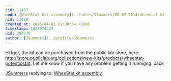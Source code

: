 ```yaml
---
cid: 11457
node: [WheeStat kit assembly](../notes/JSummers/08-07-2014/wheestat-kit-assembly)
nid: 11020
created_at: 2015-04-02 11:30:34 +0000
timestamp: 1427974234
uid: 304279
author: [JSummers](../profile/JSummers)
---
```


Hi Igor,
the kit can be purchased from the public lab store, here: http://store.publiclab.org/collections/new-kits/products/wheestat-potentiostat.
Let me know if you have any problem getting it runnigng.
Jack

[JSummers](../profile/JSummers) replying to: [WheeStat kit assembly](../notes/JSummers/08-07-2014/wheestat-kit-assembly)

